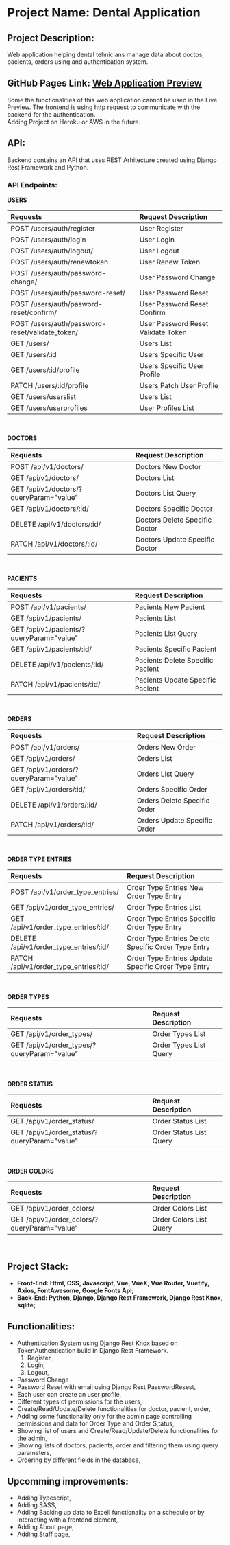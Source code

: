 # Project Name: Dental Application

## Project Description:

Web application helping dental tehnicians manage data about doctos, pacients, orders using and authentication system.

## GitHub Pages Link: [Web Application Preview](https://pavelescuvictor.github.io/DentalApplication/)

Some the functionalities of this web application cannot be used in the Live Preview. The frontend is using http request to communicate with the backend for the authentication.<br>
Adding Project on Heroku or AWS in the future.

## API:

Backend contains an API that uses REST Arhitecture created using Django Rest Framework and Python.

### API Endpoints:

**USERS** <br>

| Requests                                        | Request Description                |
| :---------------------------------------------- | :--------------------------------- |
| POST /users/auth/register                       | User Register                      |
| POST /users/auth/login                          | User Login                         |
| POST /users/auth/logout/                        | User Logout                        |
| POST /users/auth/renewtoken                     | User Renew Token                   |
| POST /users/auth/password-change/               | User Password Change               |
| POST /users/auth/password-reset/                | User Password Reset                |
| POST /users/auth/pasword-reset/confirm/         | User Password Reset Confirm        |
| POST /users/auth/password-reset/validate_token/ | User Password Reset Validate Token |
| GET /users/                                     | Users List                         |
| GET /users/:id                                  | Users Specific User                |
| GET /users/:id/profile                          | Users Specific User Profile        |
| PATCH /users/:id/profile                        | Users Patch User Profile           |
| GET /users/userslist                            | Users List                         |
| GET /users/userprofiles                         | User Profiles List                 |

<br>

**DOCTORS** <br>

| Requests                                | Request Description            |
| :-------------------------------------- | :----------------------------- |
| POST /api/v1/doctors/                   | Doctors New Doctor             |
| GET /api/v1/doctors/                    | Doctors List                   |
| GET /api/v1/doctors/?queryParam="value" | Doctors List Query             |
| GET /api/v1/doctors/:id/                | Doctors Specific Doctor        |
| DELETE /api/v1/doctors/:id/             | Doctors Delete Specific Doctor |
| PATCH /api/v1/doctors/:id/              | Doctors Update Specific Doctor |

<br>

**PACIENTS** <br>

| Requests                                 | Request Description              |
| :--------------------------------------- | :------------------------------- |
| POST /api/v1/pacients/                   | Pacients New Pacient             |
| GET /api/v1/pacients/                    | Pacients List                    |
| GET /api/v1/pacients/?queryParam="value" | Pacients List Query              |
| GET /api/v1/pacients/:id/                | Pacients Specific Pacient        |
| DELETE /api/v1/pacients/:id/             | Pacients Delete Specific Pacient |
| PATCH /api/v1/pacients/:id/              | Pacients Update Specific Pacient |

<br>

**ORDERS** <br>

| Requests                               | Request Description          |
| :------------------------------------- | :--------------------------- |
| POST /api/v1/orders/                   | Orders New Order             |
| GET /api/v1/orders/                    | Orders List                  |
| GET /api/v1/orders/?queryParam="value" | Orders List Query            |
| GET /api/v1/orders/:id/                | Orders Specific Order        |
| DELETE /api/v1/orders/:id/             | Orders Delete Specific Order |
| PATCH /api/v1/orders/:id/              | Orders Update Specific Order |

<br>

**ORDER TYPE ENTRIES** <br>

| Requests                                           | Request Description                                 |
| :------------------------------------------------- | :-------------------------------------------------- |
| POST /api/v1/order_type_entries/                   | Order Type Entries New Order Type Entry             |
| GET /api/v1/order_type_entries/                    | Order Type Entries List                             |
| GET /api/v1/order_type_entries/:id/                | Order Type Entries Specific Order Type Entry        |
| DELETE /api/v1/order_type_entries/:id/             | Order Type Entries Delete Specific Order Type Entry |
| PATCH /api/v1/order_type_entries/:id/              | Order Type Entries Update Specific Order Type Entry |

<br>

**ORDER TYPES** <br>

| Requests                                    | Request Description    |
| :------------------------------------------ | :--------------------- |
| GET /api/v1/order_types/                    | Order Types List       |
| GET /api/v1/order_types/?queryParam="value" | Order Types List Query |

<br>

**ORDER STATUS** <br>

| Requests                                     | Request Description     |
| :------------------------------------------- | :---------------------- |
| GET /api/v1/order_status/                    | Order Status List       |
| GET /api/v1/order_status/?queryParam="value" | Order Status List Query |

<br>

**ORDER COLORS** <br>

| Requests                                     | Request Description     |
| :------------------------------------------- | :---------------------- |
| GET /api/v1/order_colors/                    | Order Colors List       |
| GET /api/v1/order_colors/?queryParam="value" | Order Colors List Query |

<br>

## Project Stack:

-   **Front-End: Html, CSS, Javascript, Vue, VueX, Vue Router, Vuetify, Axios, FontAwesome, Google Fonts Api;**
-   **Back-End: Python, Django, Django Rest Framework, Django Rest Knox, sqlite;**

## Functionalities:

-   Authentication System using Django Rest Knox based on TokenAuthentication build in Django Rest Framework.
    1. Register,
    2. Login,
    3. Logout,
-   Password Change
-   Password Reset with email using Django Rest PasswordResest,
-   Each user can create an user profile,
-   Different types of permissions for the users,
-   Create/Read/Update/Delete functionalities for doctor, pacient, order,
-   Adding some functionality only for the admin page controlling permissions and data for Order Type and Order S,tatus,
-   Showing list of users and Create/Read/Update/Delete functionalities for the admin,
-   Showing lists of doctors, pacients, order and filtering them using query parameters,
-   Ordering by different fields in the database,

## Upcomming improvements:

-   Adding Typescript,
-   Adding SASS,
-   Adding Backing up data to Excell functionality on a schedule or by interacting with a frontend element,
-   Adding About page,
-   Adding Staff page,

